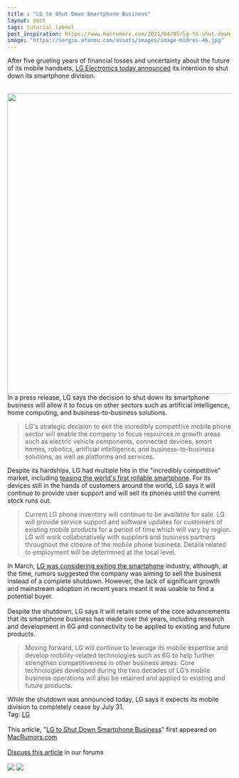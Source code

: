 ```yaml
---
title : "LG to Shut Down Smartphone Business"
layout: post
tags: tutorial labnol
post_inspiration: https://www.macrumors.com/2021/04/05/lg-to-shut-down-smartphone-business/
image: "https://sergio.afanou.com/assets/images/image-midres-46.jpg"
---
```


After five grueling years of financial losses and uncertainty about the future of its mobile handsets, <a href="http://www.lgnewsroom.com/2021/04/lg-to-close-mobile-phone-business-worldwide/">LG Electronics today announced</a> its intention to shut down its smartphone division.
<br/>

<br/>
<img src="https://images.macrumors.com/article-new/2021/01/lg-wing.jpeg" alt="" width="1200" height="676" class="aligncenter size-full wp-image-779404" />
<br/>
In a press release, LG says the decision to shut down its smartphone business will allow it to focus on other sectors such as artificial intelligence, home computing, and business-to-business solutions.
<br/>
<blockquote>LG's strategic decision to exit the incredibly competitive mobile phone sector will enable the company to focus resources in growth areas such as electric vehicle components, connected devices, smart homes, robotics, artificial intelligence, and business-to-business solutions, as well as platforms and services.</blockquote>Despite its hardships, LG had multiple hits in the "incredibly competitive" market, including <a href="https://www.macrumors.com/2021/01/12/lg-teases-first-rollable-smartphone-ces/">teasing the world's first rollable smartphone</a>. For its devices still in the hands of customers around the world, LG says it will continue to provide user support and will sell its phones until the current stock runs out.
<br/>
<blockquote>Current LG phone inventory will continue to be available for sale. LG will provide service support and software updates for customers of existing mobile products for a period of time which will vary by region. LG will work collaboratively with suppliers and business partners throughout the closure of the mobile phone business. Details related to employment will be determined at the local level.</blockquote>In March, <a href="https://www.macrumors.com/2021/03/22/lg-looking-to-shut-down-smartphone-business/">LG was considering exiting the smartphone</a> industry, although, at the time, rumors suggested the company was aiming to sell the business instead of a complete shutdown. However, the lack of significant growth and mainstream adoption in recent years meant it was unable to find a potential buyer. 
<br/>

<br/>
Despite the shutdown, LG says it will retain some of the core advancements that its smartphone business has made over the years, including research and development in 6G and connectivity to be applied to existing and future products.
<br/>
<blockquote>Moving forward, LG will continue to leverage its mobile expertise and develop mobility-related technologies such as 6G to help further strengthen competitiveness in other business areas. Core technologies developed during the two decades of LG’s mobile business operations will also be retained and applied to existing and future products.</blockquote>While the shutdown was announced today, LG says it expects its mobile division to completely cease by July 31.<div class="linkback">Tag: <a href="https://www.macrumors.com/guide/lg/">LG</a></div><br/>This article, &quot;<a href="https://www.macrumors.com/2021/04/05/lg-to-shut-down-smartphone-business/">LG to Shut Down Smartphone Business</a>&quot; first appeared on <a href="https://www.macrumors.com">MacRumors.com</a><br/><br/><a href="https://forums.macrumors.com/threads/lg-to-shut-down-smartphone-business.2290647/">Discuss this article</a> in our forums<br/><br/><div class="feedflare">
<a href="http://feeds.macrumors.com/~ff/MacRumors-All?a=6e6sZGY-ick:jg-yZklsZ9k:6W8y8wAjSf4"><img src="http://feeds.feedburner.com/~ff/MacRumors-All?d=6W8y8wAjSf4" border="0"></img></a> <a href="http://feeds.macrumors.com/~ff/MacRumors-All?a=6e6sZGY-ick:jg-yZklsZ9k:qj6IDK7rITs"><img src="http://feeds.feedburner.com/~ff/MacRumors-All?d=qj6IDK7rITs" border="0"></img></a>
</div><img src="http://feeds.feedburner.com/~r/MacRumors-All/~4/6e6sZGY-ick" height="1" width="1" alt=""/>